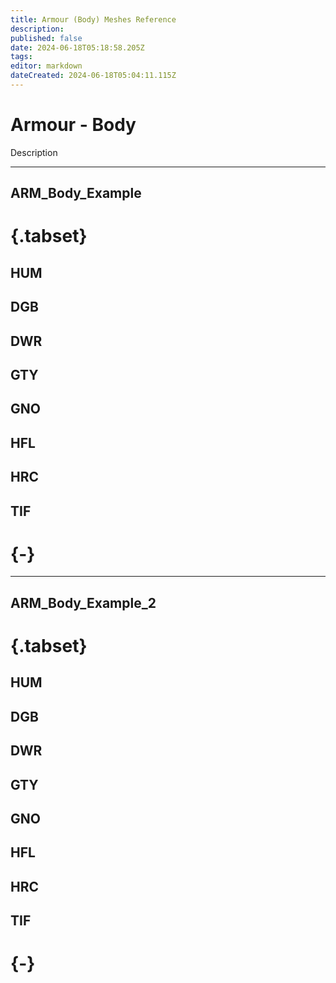 ```yaml
---
title: Armour (Body) Meshes Reference
description: 
published: false
date: 2024-06-18T05:18:58.205Z
tags: 
editor: markdown
dateCreated: 2024-06-18T05:04:11.115Z
---
```


# Armour - Body

Description

---
ARM_Body_Example
---

# {.tabset}

## HUM

## DGB

## DWR

## GTY
## GNO
## HFL
## HRC
## TIF
# {-}
---
ARM_Body_Example_2
---
# {.tabset}
## HUM

## DGB

## DWR

## GTY
## GNO
## HFL
## HRC
## TIF
# {-}

